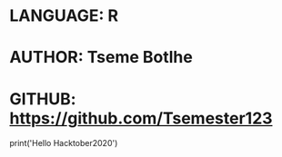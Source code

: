   
# LANGUAGE: R
# AUTHOR: Tseme Botlhe
# GITHUB: https://github.com/Tsemester123

print('Hello Hacktober2020')
